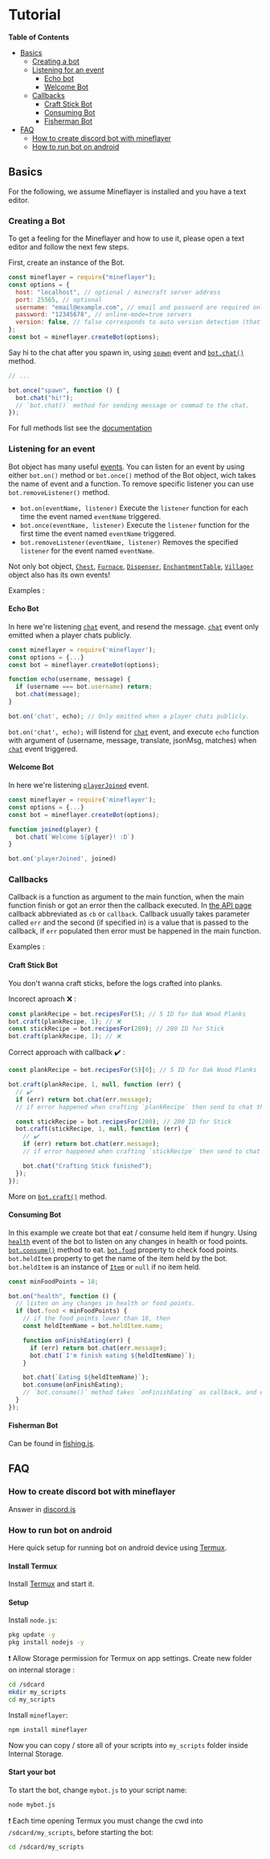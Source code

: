 # Tutorial

**Table of Contents**

- [Basics](#basics)
  - [Creating a bot](#creating-a-bot)
  - [Listening for an event](#listening-for-an-event)
    - [Echo bot](#echo-bot)
    - [Welcome Bot](#welcome-bot)
  - [Callbacks](#callbacks)
    - [Craft Stick Bot](#craft-stick-bot)
    - [Consuming Bot](#consuming-bot)
    - [Fisherman Bot](#fisherman-bot)
- [FAQ](#faq)
  - [How to create discord bot with mineflayer](#how-to-create-discord-bot-with-mineflayer)
  - [How to run bot on android](#how-to-run-bot-on-android)

## Basics

For the following, we assume Mineflayer is installed and you have a text editor.

### Creating a Bot

To get a feeling for the Mineflayer and how to use it, please open a text editor and follow the next few steps.

First, create an instance of the Bot.

```js
const mineflayer = require("mineflayer");
const options = {
  host: "localhost", // optional / minecraft server address
  port: 25565, // optional
  username: "email@example.com", // email and password are required only for
  password: "12345678", // online-mode=true servers
  version: false, // false corresponds to auto version detection (that's the default), put for example '1.8.8' if you need a specific version
};
const bot = mineflayer.createBot(options);
```

Say hi to the chat after you spawn in, using [`spawn`](http://mineflayer.prismarine.js.org/#/api?id=quotspawnquot) event and [`bot.chat()`](http://mineflayer.prismarine.js.org/#/api?id=botchatmessage) method.

```js
// ...

bot.once("spawn", function () {
  bot.chat("hi!");
  // `bot.chat()` method for sending message or commad to the chat.
});
```

For full methods list see the [documentation](http://mineflayer.prismarine.js.org/#/api?id=methods)

### Listening for an event

Bot object has many useful [events](http://mineflayer.prismarine.js.org/#/api?id=events).
You can listen for an event by using either `bot.on()` method or `bot.once()` method of the Bot object, wich takes the name of event and a function.
To remove specific listener you can use `bot.removeListener()` method.

- `bot.on(eventName, listener)`
  Execute the `listener` function for each time the event named `eventName` triggered.
- `bot.once(eventName, listener)`
  Execute the `listener` function for the first time the event named `eventName` triggered.
- `bot.removeListener(eventName, listener)`
  Removes the specified `listener` for the event named `eventName`.

Not only bot object, [`Chest`](http://mineflayer.prismarine.js.org/#/api?id=mineflayerchest), [`Furnace`](http://mineflayer.prismarine.js.org/#/api?id=mineflayerfurnace), [`Dispenser`](http://mineflayer.prismarine.js.org/#/api?id=mineflayerdispenser), [`EnchantmentTable`](http://mineflayer.prismarine.js.org/#/api?id=mineflayerenchantmenttable), [`Villager`](http://mineflayer.prismarine.js.org/#/api?id=mineflayervillager) object also has its own events!

Examples :

#### Echo Bot

In here we're listening [`chat`](http://mineflayer.prismarine.js.org/#/api?id=quotchatquot-username-message-translate-jsonmsg-matches) event, and resend the message.
[`chat`](http://mineflayer.prismarine.js.org/#/api?id=quotchatquot-username-message-translate-jsonmsg-matches) event only emitted when a player chats publicly.

```js
const mineflayer = require('mineflayer');
const options = {...}
const bot = mineflayer.createBot(options);

function echo(username, message) {
  if (username === bot.username) return;
  bot.chat(message);
}

bot.on('chat', echo); // Only emitted when a player chats publicly.
```

`bot.on('chat', echo);` will listend for [`chat`](http://mineflayer.prismarine.js.org/#/api?id=quotchatquot-username-message-translate-jsonmsg-matches) event, and execute `echo` function with argument of (username, message, translate, jsonMsg, matches) when [`chat`](http://mineflayer.prismarine.js.org/#/api?id=quotchatquot-username-message-translate-jsonmsg-matches) event triggered.

#### Welcome Bot

In here we're listening [`playerJoined`](http://mineflayer.prismarine.js.org/#/api?id=quotplayerjoinedquot-player) event.

```js
const mineflayer = require('mineflayer');
const options = {...}
const bot = mineflayer.createBot(options);

function joined(player) {
  bot.chat(`Welcome ${player}! :D`)
}

bot.on('playerJoined', joined)
```

### Callbacks

Callback is a function as argument to the main function, when the main function finish or got an error then the callback executed.
In [the API page](http://mineflayer.prismarine.js.org/#/api) callback abbreviated as `cb` or `callback`.
Callback usually takes parameter called `err` and the second (if specified in) is a value that is passed to the callback, if `err` populated then error must be happened in the main function.

Examples :

#### Craft Stick Bot

You don't wanna craft sticks, before the logs crafted into planks.

Incorect aproach ❌ :

```js
const plankRecipe = bot.recipesFor(5); // 5 ID for Oak Wood Planks
bot.craft(plankRecipe, 1); // ❌
const stickRecipe = bot.recipesFor(280); // 280 ID for Stick
bot.craft(plankRecipe, 1); // ❌
```

Correct approach with callback ✔️ :

```js
const plankRecipe = bot.recipesFor(5)[0]; // 5 ID for Oak Wood Planks

bot.craft(plankRecipe, 1, null, function (err) {
  // ✔️
  if (err) return bot.chat(err.message);
  // if error happened when crafting `plankRecipe` then send to chat the `err.message`

  const stickRecipe = bot.recipesFor(280); // 280 ID for Stick
  bot.craft(stickRecipe, 1, null, function (err) {
    // ✔️
    if (err) return bot.chat(err.message);
    // if error happened when crafting `stickRecipe` then send to chat the `err.message`

    bot.chat("Crafting Stick finished");
  });
});
```

More on [`bot.craft()`](http://mineflayer.prismarine.js.org/#/api?id=botcraftrecipe-count-craftingtable-callback) method.

#### Consuming Bot

In this example we create bot that eat / consume held item if hungry.
Using
[`health`](http://mineflayer.prismarine.js.org/#/api?id=health) event of the bot to listen on any changes in health or food points.
[`bot.consume()`](http://mineflayer.prismarine.js.org/#/api?id=botconsumecallback) method to eat.
[`bot.food`](http://mineflayer.prismarine.js.org/#/api?id=botfood) property to check food points.
`bot.heldItem` property to get the name of the item held by the bot. `bot.heldItem` is an instance of [`Item`](https://github.com/PrismarineJS/prismarine-item/blob/master/README.md) or `null` if no item held.

```js
const minFoodPoints = 18;

bot.on("health", function () {
  // listen on any changes in health or food points.
  if (bot.food < minFoodPoints) {
    // if the food points lower than 18, then
    const heldItemName = bot.heldItem.name;

    function onFinishEating(err) {
      if (err) return bot.chat(err.message);
      bot.chat(`I'm finish eating ${heldItemName}`);
    }

    bot.chat(`Eating ${heldItemName}`);
    bot.consume(onFinishEating);
    // `bot.consume()` method takes `onFinishEating` as callback, and execute `onFinishEating` when its finish or stumble an error.
  }
});
```

#### Fisherman Bot

Can be found in [fishing.js](https://github.com/PrismarineJS/mineflayer/blob/master/examples/fisherman.js#L52).

## FAQ

### How to create discord bot with mineflayer

Answer in [discord.js](https://github.com/PrismarineJS/mineflayer/blob/master/examples/discord.js)

### How to run bot on android

Here quick setup for running bot on android device using [Termux](https://termux.com/).

#### Install Termux

Install [Termux](https://termux.com/) and start it.

#### Setup

Install `node.js`:

```bash
pkg update -y
pkg install nodejs -y
```

❗️ Allow Storage permission for Termux on app settings.
Create new folder on internal storage :

```bash
cd /sdcard
mkdir my_scripts
cd my_scripts
```

Install `mineflayer`:

```bash
npm install mineflayer
```

Now you can copy / store all of your scripts into `my_scripts` folder inside Internal Storage.

#### Start your bot

To start the bot, change `mybot.js` to your script name:

```bash
node mybot.js
```

❗️ Each time opening Termux you must change the cwd into `/sdcard/my_scripts`, before starting the bot:

```bash
cd /sdcard/my_scripts
```
